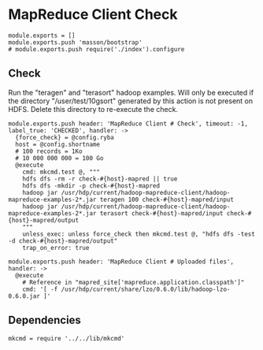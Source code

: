 
# MapReduce Client Check

    module.exports = []
    module.exports.push 'masson/bootstrap'
    # module.exports.push require('./index').configure

## Check

Run the "teragen" and "terasort" hadoop examples. Will only
be executed if the directory "/user/test/10gsort" generated
by this action is not present on HDFS. Delete this directory
to re-execute the check.

    module.exports.push header: 'MapReduce Client # Check', timeout: -1, label_true: 'CHECKED', handler: ->
      {force_check} = @config.ryba
      host = @config.shortname
      # 100 records = 1Ko
      # 10 000 000 000 = 100 Go
      @execute
        cmd: mkcmd.test @, """
        hdfs dfs -rm -r check-#{host}-mapred || true
        hdfs dfs -mkdir -p check-#{host}-mapred
        hadoop jar /usr/hdp/current/hadoop-mapreduce-client/hadoop-mapreduce-examples-2*.jar teragen 100 check-#{host}-mapred/input
        hadoop jar /usr/hdp/current/hadoop-mapreduce-client/hadoop-mapreduce-examples-2*.jar terasort check-#{host}-mapred/input check-#{host}-mapred/output
        """
        unless_exec: unless force_check then mkcmd.test @, "hdfs dfs -test -d check-#{host}-mapred/output"
        trap_on_error: true

    module.exports.push header: 'MapReduce Client # Uploaded files', handler: ->
      @execute
        # Reference in "mapred_site['mapreduce.application.classpath']"
        cmd: '[ -f /usr/hdp/current/share/lzo/0.6.0/lib/hadoop-lzo-0.6.0.jar ]'

## Dependencies

    mkcmd = require '../../lib/mkcmd'

